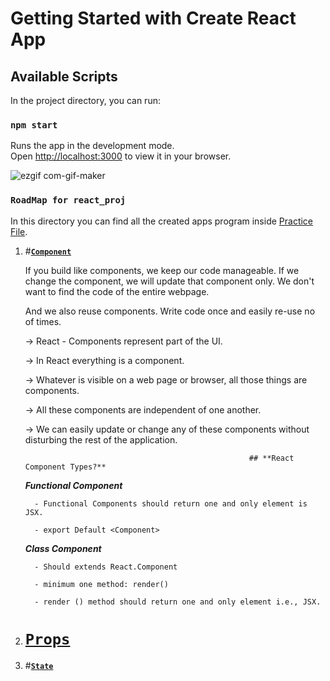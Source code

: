 # Getting Started with Create React App

## Available Scripts

In the project directory, you can run:

### `npm start`

Runs the app in the development mode.\
Open [http://localhost:3000](http://localhost:3000) to view it in your browser.

![ezgif com-gif-maker](https://user-images.githubusercontent.com/95088107/150997286-286acbd9-77ee-4bf9-8bde-b712f09510be.gif)

### `RoadMap for react_proj`

In this directory you can find all the created apps program inside [Practice File](https://github.com/SamZayd/react_proj/tree/master/Practice%20Files).

1. #[**`Component`**](https://github.com/SamZayd/react_proj/tree/master/Practice%20Files/Component) 
   
   
   If you build like components, we keep our code manageable. If we change the component, we will update that component only. 
   We don't want to find the code of the entire webpage.

   And we also reuse components. Write code once and easily re-use no of times.

   
   → React - Components represent part of the UI.

   → In React everything is a component.

   → Whatever is visible on a web page or browser, all those things are components.

   → All these components are independent of one another. 
   
   → We can easily update or change any of these components without disturbing the rest of the application.

                                                         ## **React Component Types?**
      
      **_Functional Component_**                                                                       

         - Functional Components should return one and only element is JSX.                           

         - export Default <Component>                                                                
   
      **_Class Component_**                            
   
         - Should extends React.Component
   
         - minimum one method: render()
   
         - render () method should return one and only element i.e., JSX.
                                                                                                      
   
   
   

2. # [**`Props`**](https://github.com/SamZayd/react_proj/tree/master/Practice%20Files/Props)
   
   
   
3. #[**`State`**](https://github.com/SamZayd/react_proj/tree/master/Practice%20Files/State)   




